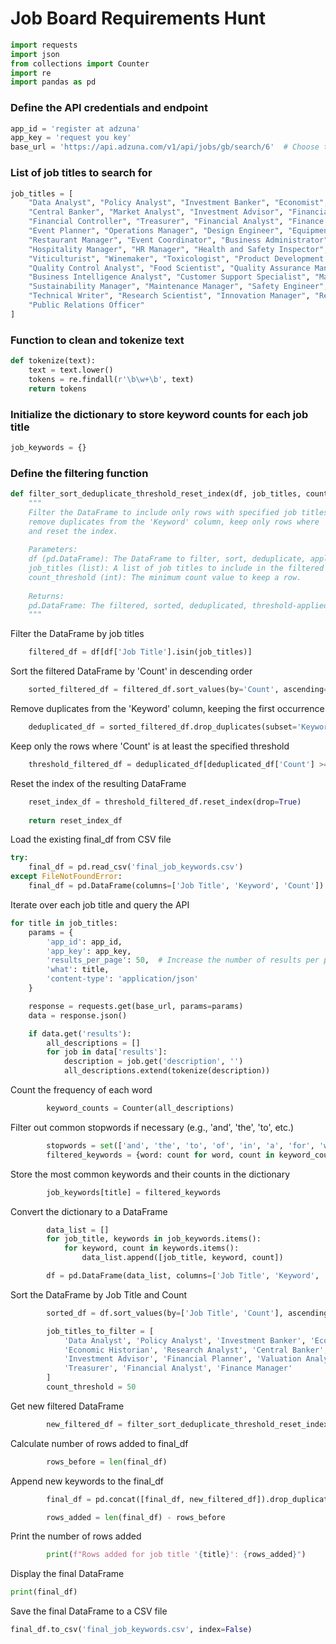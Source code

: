 # Job Board Requirements Hunt
```python
import requests
import json
from collections import Counter
import re
import pandas as pd
```
### Define the API credentials and endpoint
```python
app_id = 'register at adzuna'
app_key = 'request you key'
base_url = 'https://api.adzuna.com/v1/api/jobs/gb/search/6'  # Choose the page you want to search every time you run the code (1, 2, 3, etc.)
```
### List of job titles to search for
```python
job_titles = [
    "Data Analyst", "Policy Analyst", "Investment Banker", "Economist", "Economic Historian", "Research Analyst",
    "Central Banker", "Market Analyst", "Investment Advisor", "Financial Planner", "Valuation Analyst",
    "Financial Controller", "Treasurer", "Financial Analyst", "Finance Manager", "Behavioral Economist",
    "Event Planner", "Operations Manager", "Design Engineer", "Equipment Manager", "Menu Consultant",
    "Restaurant Manager", "Event Coordinator", "Business Administrator", "Supply Chain Manager", "Social Accountant",
    "Hospitality Manager", "HR Manager", "Health and Safety Inspector", "Public Health Manager", "Nutritionist",
    "Viticulturist", "Winemaker", "Toxicologist", "Product Development Scientist", "Food Technologist", "Dietitian",
    "Quality Control Analyst", "Food Scientist", "Quality Assurance Manager", "Food Safety Manager",
    "Business Intelligence Analyst", "Customer Support Specialist", "Mathematician", "Environmental Consultant",
    "Sustainability Manager", "Maintenance Manager", "Safety Engineer", "Strategic Consultant", "Translator",
    "Technical Writer", "Research Scientist", "Innovation Manager", "Researcher", "Academic", "Communications Specialist",
    "Public Relations Officer"
]
```
### Function to clean and tokenize text
```python
def tokenize(text):
    text = text.lower()
    tokens = re.findall(r'\b\w+\b', text)
    return tokens
```
### Initialize the dictionary to store keyword counts for each job title
```python
job_keywords = {}
```
### Define the filtering function
```python
def filter_sort_deduplicate_threshold_reset_index(df, job_titles, count_threshold):
    """
    Filter the DataFrame to include only rows with specified job titles, sort by 'Count' in descending order,
    remove duplicates from the 'Keyword' column, keep only rows where 'Count' is at least the specified threshold,
    and reset the index.
    
    Parameters:
    df (pd.DataFrame): The DataFrame to filter, sort, deduplicate, apply the threshold, and reset index.
    job_titles (list): A list of job titles to include in the filtered DataFrame.
    count_threshold (int): The minimum count value to keep a row.
    
    Returns:
    pd.DataFrame: The filtered, sorted, deduplicated, threshold-applied, and index-reset DataFrame.
    """
```
Filter the DataFrame by job titles
```python
    filtered_df = df[df['Job Title'].isin(job_titles)]
```    
Sort the filtered DataFrame by 'Count' in descending order
```python
    sorted_filtered_df = filtered_df.sort_values(by='Count', ascending=False)
```    
Remove duplicates from the 'Keyword' column, keeping the first occurrence
```python
    deduplicated_df = sorted_filtered_df.drop_duplicates(subset='Keyword', keep='first')
```   
Keep only the rows where 'Count' is at least the specified threshold
```python
    threshold_filtered_df = deduplicated_df[deduplicated_df['Count'] >= count_threshold]
```   
Reset the index of the resulting DataFrame
```python
    reset_index_df = threshold_filtered_df.reset_index(drop=True)
    
    return reset_index_df
```
Load the existing final_df from CSV file
```python
try:
    final_df = pd.read_csv('final_job_keywords.csv')
except FileNotFoundError:
    final_df = pd.DataFrame(columns=['Job Title', 'Keyword', 'Count'])
```
Iterate over each job title and query the API
```python
for title in job_titles:
    params = {
        'app_id': app_id,
        'app_key': app_key,
        'results_per_page': 50,  # Increase the number of results per page
        'what': title,
        'content-type': 'application/json'
    }

    response = requests.get(base_url, params=params)
    data = response.json()

    if data.get('results'):
        all_descriptions = []
        for job in data['results']:
            description = job.get('description', '')
            all_descriptions.extend(tokenize(description))
```
Count the frequency of each word
```python
        keyword_counts = Counter(all_descriptions)
```
Filter out common stopwords if necessary (e.g., 'and', 'the', 'to', etc.)
```python
        stopwords = set(['and', 'the', 'to', 'of', 'in', 'a', 'for', 'with', 'on', 'as', 'is', 'are', 'that', 'this'])
        filtered_keywords = {word: count for word, count in keyword_counts.items() if word not in stopwords}
```
Store the most common keywords and their counts in the dictionary
```python
        job_keywords[title] = filtered_keywords
```
Convert the dictionary to a DataFrame
```python
        data_list = []
        for job_title, keywords in job_keywords.items():
            for keyword, count in keywords.items():
                data_list.append([job_title, keyword, count])

        df = pd.DataFrame(data_list, columns=['Job Title', 'Keyword', 'Count'])
```
Sort the DataFrame by Job Title and Count
```python
        sorted_df = df.sort_values(by=['Job Title', 'Count'], ascending=[True, False])

        job_titles_to_filter = [
            'Data Analyst', 'Policy Analyst', 'Investment Banker', 'Economist', 
            'Economic Historian', 'Research Analyst', 'Central Banker', 'Market Analyst', 
            'Investment Advisor', 'Financial Planner', 'Valuation Analyst', 'Financial Controller', 
            'Treasurer', 'Financial Analyst', 'Finance Manager'
        ]
        count_threshold = 50
```
Get new filtered DataFrame
```python
        new_filtered_df = filter_sort_deduplicate_threshold_reset_index(sorted_df, job_titles_to_filter, count_threshold)
```
Calculate number of rows added to final_df
```python
        rows_before = len(final_df)
```
Append new keywords to the final_df
```python
        final_df = pd.concat([final_df, new_filtered_df]).drop_duplicates(subset=['Job Title', 'Keyword'], keep='last').reset_index(drop=True)

        rows_added = len(final_df) - rows_before
```
Print the number of rows added
```python
        print(f"Rows added for job title '{title}': {rows_added}")
```
Display the final DataFrame
```python
print(final_df)
```
Save the final DataFrame to a CSV file
```python
final_df.to_csv('final_job_keywords.csv', index=False)
```
